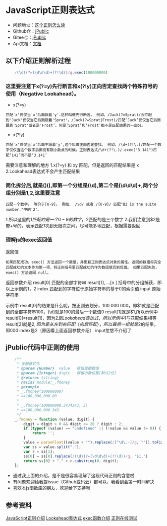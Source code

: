 # JavaScript正则表达式

- 问题地址：[这个正则怎么读](https://github.com/smltq/jPublic/issues/11)
- Github仓：[jPublic](https://github.com/smltq/jPublic)
- Gitee仓：[jPublic](https://gitee.com/tqlin/jPublic)
- Api文档：[文档](https://tqlin.gitee.io/jpublic/module-_.html#.DEFAULT_SCALE)

## 以下介绍正则解析过程

```js
    /(\d)(?=(\d\d\d)+(?!\d))/g.exec(100000000)
```
### 这里要注意下x(?=y)先行断言和x(?!y)正向否定查找两个特殊符号的使用（Negative Lookahead）。

- x(?=y)

`匹配'x'仅仅当'x'后面跟着'y'.这种叫做先行断言。
例如，/Jack(?=Sprat)/会匹配到'Jack'仅仅当它后面跟着'Sprat'。/Jack(?=Sprat|Frost)/匹配‘Jack’仅仅当它后面跟着'Sprat'或者是‘Frost’。但是‘Sprat’和‘Frost’都不是匹配结果的一部分。`

- x(?!y)

`匹配'x'仅仅当'x'后面不跟着'y',这个叫做正向否定查找。
例如，/\d+(?!\.)/匹配一个数字仅仅当这个数字后面没有跟小数点的时候。正则表达式/\d+(?!\.)/.exec("3.141")匹配‘141’而不是‘3.141’`

需要注意和理解的地方
1.x(?=y) 和 xy 匹配，但是返回的匹配结果是 x
2.Lookahead表达式不会产生匹配结果

### 简化拆分后,就是()(),即第一个分组是(\d),第二个是(\d\d\d)+,两个分组分别是$1,$2,这里要注意

`匹配一个数字。
等价于[0-9]。
例如， /\d/ 或者 /[0-9]/ 匹配"B2 is the suite number."中的'2'。`

1.所以这里的$1匹配的是一个0-9的数字，$2匹配的是三个数字
2.我们注意到$2是带+号的，表示匹配1次到无限次之间，尽可能多地匹配，根据需要返回

### 理解js的exec返回值

返回值

`如果匹配成功，exec() 方法返回一个数组，并更新正则表达式对象的属性。返回的数组将完全匹配成功的文本作为第一项，将正则括号里匹配成功的作为数组填充到后面。
如果匹配失败，exec() 方法返回 null。`

返回参数介绍
result[0]               匹配的全部字符串
result[1], ...[n ]      括号中的分组捕获，即以上示例的$1，$2
index                   匹配到的字符位于原始字符串的基于0的索引值
input                   原始字符串

示例中
result[0]的结果是什么呢，按正则去划分，100 000  000，即$1就是匹配到的全部字符串100，(\d)就是100的最后一个数值0
result[1]就是$1,所以示例中result[0]=result[1]，因为$2是Lookahead表达式，所以示例中$1与匹配结果相等
result[2]就是$2,因为是从左到右匹配（向后匹配），所以最后一组就是$2的结果，即000
index是2（原因看上面返回参数介绍）
input忽悠不介绍了

## jPublic代码中正则的使用

```js
    /**
     * 金额格式化
     * @param {Number}  value   原始金额数值
     * @param {Integer} digit   保留小数位置(默认2位)
     * @returns {string}
     * @alias module:_.fmoney
     * @example
     * _.fmoney(100000000)
     * =>100,000,000.00
     *
     * _.fmoney(100000000.3434343, 3)
     * =>100,000,000.343
     */
    _.fmoney = function (value, digit) {
        digit = digit > 0 && digit <= 20 ? digit : 2;
        if (typeof (value) == "undefined" || (!value && value != 0)) {
            return '';
        }
        value = parseFloat((value + "").replace(/[^\d\.-]/g, "")).toFixed(digit) + "";
        var ss = value.split(".");
        var r = ss[1];
        ss[0] = ss[0].replace(/(\d)(?=(\d\d\d)+(?!\d))/g, "$1,")
        return ss[0] + "." + r.substring(0, digit);
    };
```
- 通过我上面的介绍，是不是很容易理解了这段代码正则的含意啦
- 有问题欢迎给我提issue（Github或码云）都可以，我看到会第一时间解决
- 喜欢本js函数库的朋友，欢迎给下支持哦

## 参考资料

[JavaScript正则介绍](https://developer.mozilla.org/zh-CN/docs/Web/JavaScript/Guide/Regular_Expressions#special-negated-look-ahead)
[Lookahead表达式](https://www.stefanjudis.com/today-i-learned/the-complicated-syntax-of-lookaheads-in-javascript-regular-expressions/)
[exec函数介绍](https://developer.mozilla.org/zh-CN/docs/Web/JavaScript/Reference/Global_Objects/RegExp/exec)
[正则在线测试](https://regex101.com/?tdsourcetag=s_pcqq_aiomsg)